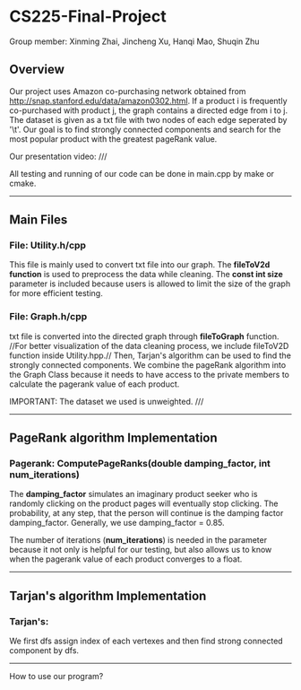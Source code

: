 # CS225-Final-Project
Group member: Xinming Zhai, Jincheng Xu, Hanqi Mao, Shuqin Zhu

## Overview
Our project uses Amazon co-purchasing network obtained from http://snap.stanford.edu/data/amazon0302.html. If a product i is frequently co-purchased with product j, the graph contains a directed edge from i to j. The dataset is given as a txt file with two nodes of each edge seperated by '\t'. Our goal is to find strongly connected components and search for the most popular product with the greatest pageRank value.

Our presentation video: ///

All testing and running of our code can be done in main.cpp by make or cmake.

- - - -
## Main Files
### File: Utility.h/cpp
This file is mainly used to convert txt file into our graph. The **fileToV2d function** is used to preprocess the data while cleaning. The **const int size** parameter is included because users is allowed to limit the size of the graph for more efficient testing.

### File: Graph.h/cpp
txt file is converted into the directed graph through **fileToGraph** function. //For better visualization of the data cleaning process, we include fileToV2D function inside Utility.hpp.// Then, Tarjan's algorithm can be used to find the strongly connected components. We combine the pageRank algorithm into the Graph Class because it needs to have access to the private members to calculate the pagerank value of each product.

IMPORTANT: The dataset we used is unweighted. ///
- - - -
## PageRank algorithm Implementation
### Pagerank: ComputePageRanks(double damping_factor, int num_iterations)

The **damping_factor** simulates an imaginary product seeker who is randomly clicking on the product pages will eventually stop clicking. The probability, at any step, that the person will continue is the damping factor damping_factor. Generally, we use damping_factor = 0.85.

The number of iterations (**num_iterations**) is needed in the parameter because it not only is helpful for our testing, but also allows us to know when the pagerank value of each product converges to a float.



- - - - 
## Tarjan's algorithm Implementation
### Tarjan's: 
  We first dfs assign index of each vertexes and then find strong connected component by dfs.

- - - -
How to use our program?

